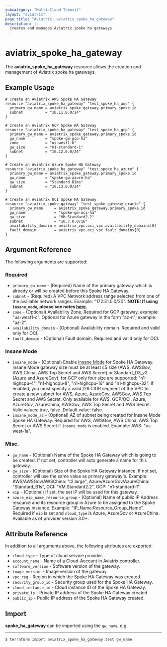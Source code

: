 ```yaml
---
subcategory: "Multi-Cloud Transit"
layout: "aviatrix"
page_title: "Aviatrix: aviatrix_spoke_ha_gateway"
description: |-
  Creates and manages Aviatrix spoke ha gateways
---
```


# aviatrix_spoke_ha_gateway

The **aviatrix_spoke_ha_gateway** resource allows the creation and management of Aviatrix spoke ha gateways.

## Example Usage

```hcl
# Create an Aviatrix AWS Spoke HA Gateway
resource "aviatrix_spoke_ha_gateway" "test_spoke_ha_aws" {
  primary_gw_name = aviatrix_spoke_gateway.primary_spoke.id
  subnet          = "10.11.0.0/24"
}
```
```hcl
# Create an Aviatrix GCP Spoke HA Gateway
resource "aviatrix_spoke_ha_gateway" "test_spoke_ha_gcp" {
  primary_gw_name = aviatrix_spoke_gateway.primary_spoke.id
  gw_name         = "spoke-gw-gcp-ha"
  zone            = "us-west1-b"
  gw_size         = "n1-standard-1"
  subnet          = "10.12.0.0/24"
}
```
```hcl
# Create an Aviatrix Azure Spoke HA Gateway
resource "aviatrix_spoke_ha_gateway" "test_spoke_ha_azure" {
  primary_gw_name = aviatrix_spoke_gateway.primary_spoke.id
  gw_name         = "spoke-gw-azure-ha"
  gw_size         = "Standard_B1ms"
  subnet          = "10.13.0.0/24"
}
```
```hcl
# Create an Aviatrix OCI Spoke HA Gateway
resource "aviatrix_spoke_gateway" "test_spoke_gateway_oracle" {
  primary_gw_name     = aviatrix_spoke_gateway.primary_spoke.id
  gw_name             = "spoke-gw-oci-ha"
  gw_size             = "VM.Standard2.2"
  subnet              = "10.7.0.0/16"
  availability_domain = aviatrix_vpc.oci_vpc.availability_domains[0]
  fault_domain        = aviatrix_vpc.oci_vpc.fault_domains[0]
}
```


## Argument Reference

The following arguments are supported:

### Required
* `primary_gw_name` - (Required) Name of the primary gateway which is already or will be created before this Spoke HA Gateway.
* `subnet` - (Required) A VPC Network address range selected from one of the available network ranges. Example: "172.31.0.0/20". **NOTE: If using `insane_mode`, please see notes [here](#insane_mode).**
* `zone` - (Optional) Availability Zone. Required for GCP gateway, example: "us-west1-c". Optional for Azure gateway in the form "az-n", example: "az-2".
* `availability_domain` - (Optional) Availability domain. Required and valid only for OCI.
* `fault_domain` - (Optional) Fault domain. Required and valid only for OCI.

### Insane Mode
* `insane_mode` - (Optional) Enable [Insane Mode](https://docs.aviatrix.com/HowTos/insane_mode.html) for Spoke HA Gateway. Insane Mode gateway size must be at least c5 size (AWS, AWSGov, AWS China, AWS Top Secret and AWS Secret) or Standard_D3_v2 (Azure and AzureGov); for GCP only four size are supported: "n1-highcpu-4", "n1-highcpu-8", "n1-highcpu-16" and "n1-highcpu-32". If enabled, you must specify a valid /26 CIDR segment of the VPC to create a new subnet for AWS, Azure, AzureGov, AWSGov, AWS Top Secret and AWS Secret. Only available for AWS, GCP/OCI, Azure, AzureGov, AzureChina, AWSGov, AWS Top Secret and AWS Secret. Valid values: true, false. Default value: false.
* `insane_mode_az` - (Optional) AZ of subnet being created for Insane Mode Spoke HA Gateway. Required for AWS, AWSGov, AWS China, AWS Top Secret or AWS Secret if `insane_mode` is enabled. Example: AWS: "us-west-1a".

### Misc.
* `gw_name` - (Optional) Name of the Spoke HA Gateway which is going to be created. If not set, controller will auto generate a name for this gateway.
* `gw_size` - (Optional) Size of the Spoke HA Gateway instance. If not set, controller will use the same value as primary gateway's. Example: AWS/AWSGov/AWSChina: "t2.large", Azure/AzureGov/AzureChina: "Standard_B1s", OCI: "VM.Standard2.2", GCP: "n1-standard-1".
* `eip` - (Optional) If set, the set IP will be used for this gateway.
* `azure_eip_name_resource_group` - (Optional) Name of public IP Address resource and its resource group in Azure to be assigned to the Spoke Gateway instance. Example: "IP_Name:Resource_Group_Name". Required if `eip` is set and `cloud_type` is Azure, AzureGov or AzureChina. Available as of provider version 3.0+.

## Attribute Reference

In addition to all arguments above, the following attributes are exported:

* `cloud_type` - Type of cloud service provider.
* `account_name` - Name of a Cloud-Account in Aviatrix controller.
* `software_version` - Software version of the gateway.
* `image_version` - Image version of the gateway.
* `vpc_reg` - Region in which the Spoke HA Gateway was created.
* `security_group_id` - Security group used for the Spoke HA Gateway.
* `cloud_instance_id` - Cloud instance ID of the Spoke HA Gateway.
* `private_ip` - Private IP address of the Spoke HA Gateway created.
* `public_ip` - Public IP address of the Spoke HA Gateway created.

## Import

**spoke_ha_gateway** can be imported using the `gw_name`, e.g.
****
```
$ terraform import aviatrix_spoke_ha_gateway.test gw_name
```

